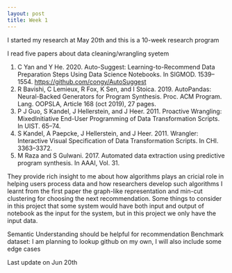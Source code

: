 ```yaml
---
layout: post
title: Week 1
---
```


I started my research at May 20th and this is a 10-week research program

I read five papers about data cleaning/wrangling syetem

1. C Yan and Y He. 2020. Auto-Suggest: Learning-to-Recommend Data Preparation Steps Using Data Science Notebooks. In SIGMOD. 1539–1554. https://github.com/congy/AutoSuggest
2. R Bavishi, C Lemieux, R Fox, K Sen, and I Stoica. 2019. AutoPandas: Neural-Backed Generators for Program Synthesis. Proc. ACM Program. Lang. OOPSLA, Article 168 (oct 2019), 27 pages.
3. P J Guo, S Kandel, J Hellerstein, and J Heer. 2011. Proactive Wrangling: MixedInitiative End-User Programming of Data Transformation Scripts. In UIST. 65–74.
4. S Kandel, A Paepcke, J Hellerstein, and J Heer. 2011. Wrangler: Interactive Visual Specification of Data Transformation Scripts. In CHI. 3363–3372.
5. M Raza and S Gulwani. 2017. Automated data extraction using predictive program synthesis. In AAAI, Vol. 31.

They provide rich insight to me about how algorithms plays an cricial role in helping users process data and how researchers develop such algorithms
I learnt from the first paper the graph-like representation and min-cut clustering for choosing the next recommendation.
Some things to consider in this project that some system would have both input and output of notebook as the input for the system, but in this project we only have the input data.

Semantic Understanding should be helpful for recommendation
Benchmark dataset: I am planning to lookup github on my own, I will also include some edge cases

Last update on Jun 20th